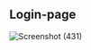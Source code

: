 ## Login-page


![Screenshot (431)](https://user-images.githubusercontent.com/95414266/228642513-4ce4b9ba-de16-41f0-b367-0a3de12e3598.png)
